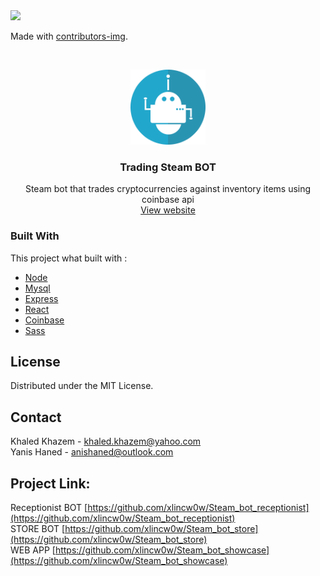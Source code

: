 <!--
*** Thanks for checking out the Best-README-Template. If you have a suggestion
*** that would make this better, please fork the repo and create a pull request
*** or simply open an issue with the tag "enhancement".
*** Thanks again! Now go create something AMAZING! :D
-->



<!-- PROJECT SHIELDS -->
<!--
*** I'm using markdown "reference style" links for readability.
*** Reference links are enclosed in brackets [ ] instead of parentheses ( ).
*** See the bottom of this document for the declaration of the reference variables
*** for contributors-url, forks-url, etc. This is an optional, concise syntax you may use.
*** https://www.markdownguide.org/basic-syntax/#reference-style-links
-->

<a href="https://github.com/xlincw0w/Steam_bot_receptionist/graphs/contributors">
  <img src="https://contrib.rocks/image?repo=xlincw0w/Steam_bot_receptionist" />
</a>

Made with [contributors-img](https://contrib.rocks).


<!-- PROJECT LOGO -->
<br />
<p align="center">
  <a href="https://github.com/othneildrew/Best-README-Template">
    <img src="bot-icon-2883144_1280.webp" alt="Logo" width="120" height="120">
  </a>

  <h3 align="center">Trading Steam BOT</h3>

  <p align="center">
    Steam bot that trades cryptocurrencies against inventory items using coinbase api
    <br />
    <a href="https://univerline.herokuapp.com">View website</a>
  </p>
</p>


<!-- ABOUT THE PROJECT -->
<!--
## About The Project
There are many great README templates available on GitHub, however, I didn't find one that really suit my needs so I created this enhanced one. I want to create a README template so amazing that it'll be the last one you ever need -- I think this is it.

Here's why:
* Your time should be focused on creating something amazing. A project that solves a problem and helps others
* You shouldn't be doing the same tasks over and over like creating a README from scratch
* You should element DRY principles to the rest of your life :smile:

Of course, no one template will serve all projects since your needs may be different. So I'll be adding more in the near future. You may also suggest changes by forking this repo and creating a pull request or opening an issue. Thanks to all the people have have contributed to expanding this template!

A list of commonly used resources that I find helpful are listed in the acknowledgements.
-->

### Built With

This project what built with :
* [Node](https://nodejs.org/en/)
* [Mysql](https://www.mysql.com/)
* [Express](https://expressjs.com/)
* [React](https://fr.reactjs.org/)
* [Coinbase](https://www.coinbase.com/)
* [Sass](https://sass-lang.com/)


<!-- LICENSE -->
## License
Distributed under the MIT License.



<!-- CONTACT -->
## Contact

Khaled Khazem - khaled.khazem@yahoo.com
<br />
Yanis Haned - anishaned@outlook.com

## Project Link: 
Receptionist BOT [https://github.com/xlincw0w/Steam_bot_receptionist](https://github.com/xlincw0w/Steam_bot_receptionist)
<br />
STORE BOT [https://github.com/xlincw0w/Steam_bot_store](https://github.com/xlincw0w/Steam_bot_store)
<br />
WEB APP [https://github.com/xlincw0w/Steam_bot_showcase](https://github.com/xlincw0w/Steam_bot_showcase)
